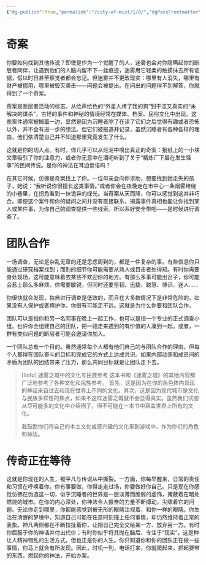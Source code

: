 ```yaml
---
{"dg-publish":true,"permalink":"/city-of-mist/1/8/","dgPassFrontmatter":true}
---
```


# 奇案
你要如何找到其他传说？即使是作为一个觉醒了的人，迷雾也会对你隐瞒起你的断层者同伴，让遇到他们的人脑内留不下一丝痕迹，迷雾用它轻柔的触摸抹去所有证据，假以时日甚至察觉者都会忘记。但迷雾并不更改现实：哪里有人消失，哪里有财产被挪用，哪里被毁灭袭击——问题会被提出。在问出的问题得不到解答，你就得到了一个奇案。

奇案是断层者活动的标志。从绘声绘色的“外星人烤了我的狗”到干涩又真实的“未解决的谋杀”，古怪的事件和神秘的情境经常在媒体、档案、民俗文化中出现。这些案件通常被搁置一边，显然是因为沉睡者除了在读了它们之后觉得有趣或者恐怖以外，并不会有进一步的想法。但它们被报道并记录，虽然沉睡者有各种各样的理由，他们依清楚自己并不知道那里究竟发生了什么。

这就是你的切入点。有时，你几乎可以从烂泥中嗅出真正的奇案：报纸上的一小块文章吸引了你的注意力，或者你无意中在酒吧听到了关于“精炼厂下层在发生怪事”的民间传说。是你的神法在耳边低语吗？

在其它时候，仿佛是奇案找上了你。一位母亲会向你求助，想要找到她走失的孩子，她说：“我听说你很擅长这类事情。”或者你会在夜晚走在市中心一条烟雾缭绕的小巷里，在拐角看到一抹诡异的绿光。当奇案从天而降，你可以感觉到这并非巧合。即使这个案件和你的疑问之间并没有直接联系，揭露事件真相也能让你找到某人或某件事，为你自己的调查提供一些线索。所以系好安全带吧——是时候进行调查了。

# 团队合作
一场调查，无论是杂乱无章的还是思虑周到的，都是一件复杂的事。有些信息你只能通过研究档案找到；而别的细节你可能需要从熟人或目击者处得知。有时你需要身处现场，这可能意味着去某些不欢迎你的地方。有那么多事可能出岔子，你可能会惹上那么多麻烦。你需要敏锐，但同时还要坚韧、迅捷、聪慧、博识、迷人……

你很快就会发现，独自进行调查是低效的，而且在大多数情况下是非常危险的。如果没有人保护或者掩护你，你很有可能走不远。这就是为什么你要和团队合作。

团队可以是指你和另一名同事在晚上一起工作，也可以是指一个专业的正式调查小组。也许你会组建自己的团队，把一路走来遇到的有价值的人凑到一起。或者，一群有类似问题的断层者可能会邀请你加入。

一个团队总有一个目的。虽然通常每个人都有他们自己的与团队合作的理由，但每个人都得在团队奋斗的目标和完成它的方式上达成共识。如果内部动荡和成员间的矛盾为团队的团结带来了压力，那么共同目标就是让团队走下去。

>[!info] 迷雾之城中的文化与民族参考
>这本书和《迷雾之城》的其他内容都广泛地参考了各种文化和民族参考。 首先，这是因为在你的角色体内具现的神话来自过去和现在世界上不同的文化。其次，这是因为现代城市是文化与民族多样性的焦点，如果不这样迷雾之城就不会显得真实。虽然我们试图从尽可能多的文化中介绍例子，但不可能在一本书中涵盖世界上所有的文化。
>
>我鼓励你们将自己的本土文化或感兴趣的文化带到游戏中，作为你们的角色和神法。

# 传奇正在等待
这就是你现在的人生，被平凡与传说从中撕裂。一方面，你每早醒来，日常的责任和习惯在呼唤着你。你有事要做，你得走走过场，你要做好你自己。只是现在你感觉仿佛在伪造这一切，似乎沉睡者的世界是一层淡薄而脆弱的虚饰，掩蔽着在暗处燃烧的城市。在你的内心深处，你神法令人振奋的力量不断搏动，尖啸着它的问题。无论你走到哪里，你都能感觉到被无形的眼睛注视着，和你一样的眼睛。你生活在清醒的梦境中，知道自己可能在任意时刻撞上任何事情，却仍然维持着正常的表象。神凡两侧都在不断拉扯着你，让把自己完全交给某一方、放弃另一方。有时你屈服于你的神话并付出代价；有时你似乎将其抛在脑后、专注于“现实”。这是种让人精神错乱的生活方式，但也正是你的人生。你只知道你和你的团队正在做一些事情，你马上就会有所发现。因此，时机一到，电话打来，你就爬起来，抓起要带的东西，燃起你的神法，开始办案。
